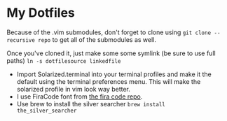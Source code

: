 # My Dotfiles

Because of the .vim submodules, don't forget to clone using `git clone --recursive repo` to get all of the submodules as well.

Once you've cloned it, just make some some symlink (be sure to use full paths) `ln -s dotfilesource linkedfile`

- Import Solarized.terminal into your terminal profiles and make it the default using the terminal preferences menu. This will make the solarized profile in vim look way better.
- I use FiraCode font from [the fira code repo](https://github.com/tonsky/FiraCode).
- Use brew to install the silver searcher `brew install the_silver_searcher`
